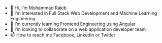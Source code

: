 - 👋 Hi, I’m Mohammad Rakib
- 👀 I’m interested in Full Stack Web Development and Machine Learning Engineering
- 🌱 I’m currently learning Frontend Engineering using Angular
- 💞️ I’m looking to collaborate on a web application developer team
- 📫 How to reach me Facebook, Linkedin or Twitter

<!---
roman1117459II/roman1117459II is a ✨ special ✨ repository because its `README.md` (this file) appears on your GitHub profile.
You can click the Preview link to take a look at your changes.
--->

